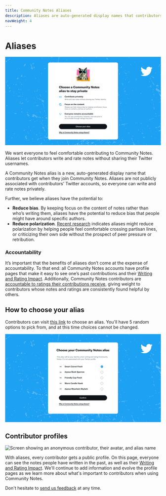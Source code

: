 ```yaml
---
title: Community Notes Aliases
description: Aliases are auto-generated display names that contributors get when they join Community Notes on Twitter.
navWeight: 4
---
```

# Aliases

![Screenshot of a summary screen about Community Notes Aliases](../images/alias-01.png)

We want everyone to feel comfortable contributing to Community Notes. Aliases let contributors write and rate notes without sharing their Twitter usernames.

A Community Notes alias is a new, auto-generated display name that contributors get when they join Community Notes. Aliases are not publicly associated with contributors’ Twitter accounts, so everyone can write and rate notes privately.

Further, we believe aliases have the potential to:

- **Reduce bias**. By keeping focus on the content of notes rather than who’s writing them, aliases have the potential to reduce bias that people might have around specific authors.
- **Reduce polarization**. [Recent research](https://twitter.com/chris_bail/status/1379453587558952960?s=20) indicates aliases might reduce polarization by helping people feel comfortable crossing partisan lines, or criticizing their own side without the prospect of peer pressure or retribution.

### Accountability

It’s important that the benefits of aliases don’t come at the expense of accountability. To that end: all Community Notes accounts have profile pages that make it easy to see one’s past contributions and their [Writing and Rating Impact](./writing-and-rating-impact.md). Additionally, Community Notes contributors are [accountable to ratings their contributions receive](https://twitter.com/communitynotes/status/1404519791394758657), giving weight to contributors whose notes and ratings are consistently found helpful by others.

## How to choose your alias

Contributors can visit [this link](https://twitter.com/i/communitynotes/u/me) to choose an alias. You'll have 5 random options to pick from, and at this time choices cannot be changed.

![Screen presenting different alias options the user can pick from](../images/alias-02.png)

## Contributor profiles

![Screen showing an anonymous contributor, their avatar, and alias name](./images/alias-03.png)

With aliases, every contributor gets a public profile. On this page, everyone can see the notes people have written in the past, as well as their [Writing and Rating Impact](./writing-and-rating-impact.md). We'll continue to add information and evolve the profile pages as we learn more about what's important to contributors when using Community Notes.

Don't hesitate to [send us feedback](http://twitter.com/communitynotes) at any time.
